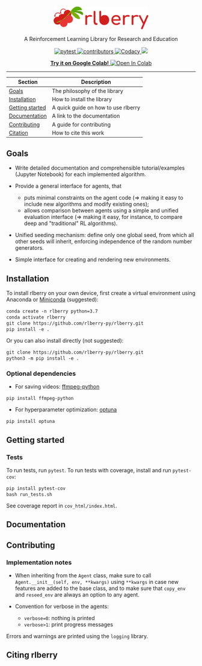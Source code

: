 <!-- Logo -->
<p align="center">
   <img src="logo/logo_wide.svg" width="50%">
</p>

<!-- Short description -->
<p align="center">
   A Reinforcement Learning Library for Research and Education
</p>

<!-- The badges -->
<p align="center">
   <a href="https://github.com/rlberry-py/rlberry/workflows/test/badge.svg">
      <img alt="pytest" src="https://github.com/rlberry-py/rlberry/workflows/test/badge.svg">
   </a>
   <a href="https://img.shields.io/github/contributors/rlberry-py/rlberry">
      <img alt="contributors" src="https://img.shields.io/github/contributors/rlberry-py/rlberry">
   </a>
   <a href="https://app.codacy.com/gh/rlberry-py/rlberry?utm_source=github.com&utm_medium=referral&utm_content=rlberry-py/rlberry&utm_campaign=Badge_Grade">
      <img alt="Codacy" src="https://api.codacy.com/project/badge/Grade/27e91674d18a4ac49edf91c339af1502">
   </a>
   <a href="https://codecov.io/gh/rlberry-py/rlberry">
      <img src="https://codecov.io/gh/rlberry-py/rlberry/branch/main/graph/badge.svg?token=TIFP7RUD75"/>
   </a> 
</p>

<p align="center">
   <a href="https://colab.research.google.com/github/rlberry-py/rlberry/blob/main/notebooks/introduction_to_rlberry.ipynb">
      <b>Try it on Google Colab!</b>
      <img alt="Open In Colab" src="https://colab.research.google.com/assets/colab-badge.svg">
   </a>
</p>

<!-- Horizontal rule -->
<hr>

<!-- Table of content -->

| Section | Description |
|-|-|
| [Goals](#goals) | The philosophy of the library |
| [Installation](#installation) | How to install the library |
| [Getting started](#getting-started) | A quick guide on how to use rlberry |
| [Documentation](#documentation) | A link to the documentation |
| [Contributing](#contributing) | A guide for contributing |
| [Citation](#citing-rlberry) | How to cite this work |

## Goals

*   Write detailed documentation and comprehensible tutorial/examples (Jupyter Notebook) for each implemented algorithm.

*   Provide a general interface for agents, that
    *   puts minimal constraints on the agent code (=> making it easy to include new algorithms and modify existing ones);
    *   allows comparison between agents using a simple and unified evaluation interface (=> making it easy, for instance, to compare deep and "traditional" RL algorithms).
    
*   Unified seeding mechanism: define only one global seed, from which all other seeds will inherit, enforcing independence of the random number generators.

*   Simple interface for creating and rendering new environments. 

## Installation

To install rlberry on your own device, first create a virtual environment using Anaconda or [Miniconda](https://docs.conda.io/en/latest/miniconda.html) (suggested):
```shell
conda create -n rlberry python=3.7
conda activate rlberry
git clone https://github.com/rlberry-py/rlberry.git
pip install -e .
```

Or you can also install directly (not suggested):
```shell
git clone https://github.com/rlberry-py/rlberry.git
python3 -m pip install -e .
```

### Optional dependencies

*   For saving videos: [ffmpeg-python](https://github.com/kkroening/ffmpeg-python) 
```shell
pip install ffmpeg-python
```

*   For hyperparameter optimization: [optuna](https://optuna.org/#installation)
```shell
pip install optuna
```

## Getting started

### Tests

To run tests, run `pytest`. To run tests with coverage, install and run `pytest-cov`:

```shell
pip install pytest-cov
bash run_tests.sh
```

See coverage report in `cov_html/index.html`.

## Documentation

## Contributing

### Implementation notes

*   When inheriting from the `Agent` class, make sure to call `Agent.__init__(self, env, **kwargs)` using `**kwargs` in case new features are added to the base class, and to make sure that `copy_env` and `reseed_env` are always an option to any agent. 

*   Convention for verbose in the agents:
    *   `verbose=0`: nothing is printed
    *   `verbose>1`: print progress messages

Errors and warnings are printed using the `logging` library.

## Citing rlberry
